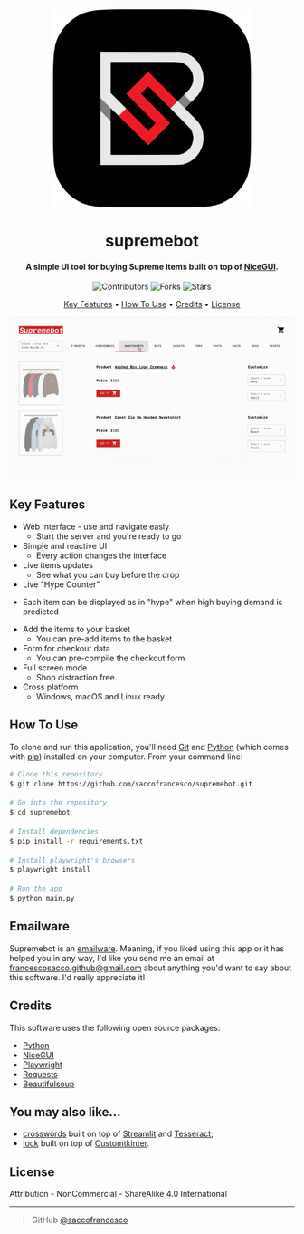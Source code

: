 <div align="center">
  <img src="img/icon.png" alt="Supremebot" width="350">
  <h1>supremebot</h1>
</div>

<h4 align="center">A simple UI tool for buying Supreme items built on top of <a href="https://nicegui.io" target="_blank">NiceGUI</a>.</h4>

<p align="center">
  <img src="https://img.shields.io/github/contributors/saccofrancesco/supreme-bot?style=for-the-badge" alt="Contributors">
  <img src="https://img.shields.io/github/forks/saccofrancesco/supreme-bot?style=for-the-badge" alt="Forks">
  <img src="https://img.shields.io/github/stars/saccofrancesco/supreme-bot?style=for-the-badge" alt="Stars">
</p>

<p align="center">
  <a href="#key-features">Key Features</a> •
  <a href="#how-to-use">How To Use</a> •
  <a href="#credits">Credits</a> •
  <a href="#license">License</a>
</p>

<div align="center">
  <img src="./img/usage.gif">
</div>

## Key Features
* Web Interface - use and navigate easly
  - Start the server and you're ready to go
* Simple and reactive UI
  - Every action changes the interface
* Live items updates
  - See what you can buy before the drop
* Live "Hype Counter"
 - Each item can be displayed as in "hype" when high buying demand is predicted
* Add the items to your basket
  - You can pre-add items to the basket
* Form for checkout data
  - You can pre-compile the checkout form
* Full screen mode
  - Shop distraction free.
* Cross platform
  - Windows, macOS and Linux ready.

## How To Use
To clone and run this application, you'll need [Git](https://git-scm.com) and [Python](https://www.python.org/downloads/) (which comes with [pip](https://pip.pypa.io/en/stable/)) installed on your computer. From your command line:

```bash
# Clone this repository
$ git clone https://github.com/saccofrancesco/supremebot.git

# Go into the repository
$ cd supremebot

# Install dependencies
$ pip install -r requirements.txt

# Install playwright's browsers
$ playwright install

# Run the app
$ python main.py
```

## Emailware
Supremebot is an [emailware](https://en.wiktionary.org/wiki/emailware). Meaning, if you liked using this app or it has helped you in any way, I'd like you send me an email at <francescosacco.github@gmail.com> about anything you'd want to say about this software. I'd really appreciate it!

## Credits
This software uses the following open source packages:
- [Python](https://www.python.org/)
- [NiceGUI](https://nicegui.io)
- [Playwright](https://playwright.dev/python/)
- [Requests](https://requests.readthedocs.io/en/latest/)
- [Beautifulsoup](https://www.crummy.com/software/BeautifulSoup/bs4/doc/)

## You may also like...
- [crosswords](https://github.com/saccofrancesco/crosswords) built on top of [Streamlit](https://streamlit.io/) and [Tesseract](https://github.com/tesseract-ocr/tesseract);
- [lock](https://github.com/saccofrancesco/lock) built on top of [Customtkinter](https://customtkinter.tomschimansky.com/).

## License
Attribution - NonCommercial - ShareAlike 4.0 International

---
> GitHub [@saccofrancesco](https://github.com/saccofrancesco)